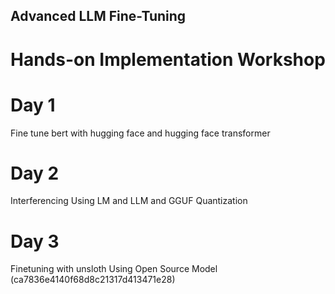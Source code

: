
## Advanced LLM Fine-Tuning
# Hands-on Implementation Workshop

# Day 1
Fine tune bert with hugging face and  hugging face transformer
# Day 2
Interferencing Using LM and LLM and GGUF Quantization
# Day 3
Finetuning with unsloth Using Open Source Model
(ca7836e4140f68d8c21317d413471e28)



